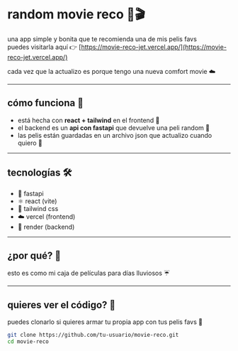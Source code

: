 # random movie reco 🍿🎬  

una app simple y bonita que te recomienda una de mis pelis favs  
puedes visitarla aquí 👉 [https://movie-reco-jet.vercel.app/](https://movie-reco-jet.vercel.app/)  

cada vez que la actualizo es porque tengo una nueva comfort movie ☁️

---

## cómo funciona 🌈

- está hecha con **react + tailwind** en el frontend 🎨  
- el backend es un **api con fastapi** que devuelve una peli random 📡  
- las pelis están guardadas en un archivo json que actualizo cuando quiero 💅

---

## tecnologías 🛠

- 🧠 fastapi
- ⚛️ react (vite)
- 🎀 tailwind css
- ☁️ vercel (frontend)
- 🔁 render (backend)

---

## ¿por qué? 🍓

esto es como mi caja de películas para días lluviosos ☔

---

## quieres ver el código? 🧩

puedes clonarlo si quieres armar tu propia app con tus pelis favs 💌

```bash
git clone https://github.com/tu-usuario/movie-reco.git
cd movie-reco
